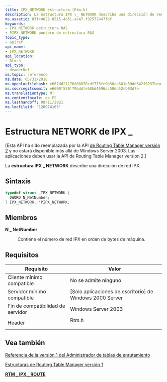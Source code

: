 ```yaml
---
title: IPX_NETWORK estructura (Rtm.h)
description: La estructura IPX \_ NETWORK describe una dirección de red IPX.
ms.assetid: 83fc4022-8515-4a51-ac47-f92572447fbf
keywords:
- IPX_NETWORK estructura RAS
- PIPX_NETWORK puntero de estructura RAS
topic_type:
- apiref
api_name:
- IPX_NETWORK
api_location:
- Rtm.h
api_type:
- HeaderDef
ms.topic: reference
ms.date: 05/31/2018
ms.openlocfilehash: e667dd21176d88070cdf775fc9b38ca601e59dd542f6237beaffe2711b1ee5ed
ms.sourcegitcommit: e6600f550f79bddfe58bd4696ac50dd52cb03d7e
ms.translationtype: MT
ms.contentlocale: es-ES
ms.lasthandoff: 08/11/2021
ms.locfileid: "120074165"
---
```

# <a name="ipx_network-structure"></a>Estructura NETWORK de IPX \_

\[Esta API ha sido reemplazada por la API [de Routing Table Manager versión 2](about-routing-table-manager-version-2.md) y no estará disponible más allá de Windows Server 2003. Las aplicaciones deben usar la API de Routing Table Manager versión 2.\]

La **estructura IPX \_ NETWORK** describe una dirección de red IPX.

## <a name="syntax"></a>Sintaxis


```C++
typedef struct _IPX_NETWORK {
  DWORD N_NetNumber;
} IPX_NETWORK, *PIPX_NETWORK;
```



## <a name="members"></a>Miembros

<dl> <dt>

**N \_ NetNumber**
</dt> <dd>

Contiene el número de red IPX en orden de bytes de máquina.

</dd> </dl>

## <a name="requirements"></a>Requisitos



| Requisito | Valor |
|-------------------------------------|----------------------------------------------------------------------------------|
| Cliente mínimo compatible<br/> | No se admite ninguno<br/>                                                        |
| Servidor mínimo compatible<br/> | \[Solo aplicaciones de escritorio\] de Windows 2000 Server<br/>                             |
| Fin de compatibilidad de servidor<br/>    | Windows Server 2003<br/>                                                   |
| Header<br/>                   | <dl> <dt>Rtm.h</dt> </dl> |



## <a name="see-also"></a>Vea también

<dl> <dt>

[Referencia de la versión 1 del Administrador de tablas de enrutamiento](routing-table-manager-version-1-reference.md)
</dt> <dt>

[Estructuras de Routing Table Manager versión 1](routing-table-manager-version-1-structures.md)
</dt> <dt>

[**RTM \_ IPX \_ ROUTE**](rtm-ipx-route.md)
</dt> </dl>

 

 





